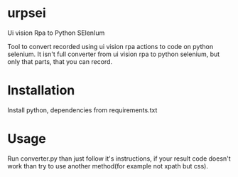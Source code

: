 # urpsei
Ui vision Rpa to Python SElenIum

Tool to convert recorded using ui vision rpa actions to code on python selenium.
It isn't full converter from ui vision rpa to python selenium, but only that parts, that you can record.

# Installation

Install python, dependencies from requirements.txt

# Usage

Run converter.py than just follow it's instructions, if your result code doesn't work than try to use another method(for example not xpath but css).
